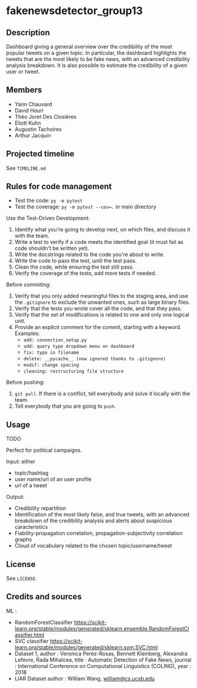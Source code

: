# fakenewsdetector_group13

## Description

Dashboard giving a general overview over the credibility of the most popular tweets on a given topic. In particular, the dashboard highlights the tweets that are the most likely to be fake news, with an advanced credibility analysis breakdown. It is also possible to estimate the credibility of a given user or tweet.


## Members

- Yann Chauvard
- David Houri
- Théo Joret Des Closières
- Eliott Kuhn
- Augustin Tachoires
- Arthur Jacquin


## Projected timeline

See `TIMELINE.md`


## Rules for code management

- Test the code: `py -m pytest`
- Test the coverage: `py -m pytest --cov=.` in main directory

Use the Test-Driven Development:

1. Identify what you're going to develop next, on which files, and discuss it with the team.
2. Write a test to verify if a code meets the identified goal (it must fail as code shouldn't be written yet).
3. Write the docstrings related to the code you're about to write.
4. Write the code to pass the test, until the test pass.
5. Clean the code, while ensuring the test still pass.
6. Verify the coverage of the tests, add more tests if needed.

Before commiting:

1. Verify that you only added meaningful files to the staging area, and use the `.gitignore` to exclude the unwanted ones, such as large binary files.
2. Verify that the tests you wrote cover all the code, and that they pass.
3. Verify that the set of modifications is related to one and only one logical unit.
4. Provide an explicit comment for the commit, starting with a keyword. Examples:
    - `add: connection_setup.py`
    - `add: query type dropdown menu on dashboard`
    - `fix: typo in filename`
    - `delete: __pycache__ (now ignored thanks to .gitignore)`
    - `modif: change spacing`
    - `cleaning: restructuring file structure`

Before pushing:

1. `git pull`. If there is a conflict, tell everybody and solve it locally with the team.
2. Tell everybody that you are going to `push`.


## Usage

TODO

Perfect for political campaigns.

Input: either
- topic/hashtag
- user name/url of an user profile
- url of a tweet

Output:
- Credibility repartition
- Identification of the most likely false, and true tweets, with an advanced breakdown of the credibility analysis and alerts about suspicious caracteristics
- Fiability-propagation correlation, propagation-subjectivity correlation graphs
- Cloud of vocabulary related to the chosen topic/username/tweet


## License

See `LICENSE`.



## Credits and sources

ML :
- RandomForestClassifier https://scikit-learn.org/stable/modules/generated/sklearn.ensemble.RandomForestClassifier.html
- SVC classifier https://scikit-learn.org/stable/modules/generated/sklearn.svm.SVC.html
- Dataset 1,
author : Veronica Perez-Rosas, Bennett Kleinberg, Alexandra Lefevre, Rada Mihalcea,
title : Automatic Detection of Fake News,
journal : International Conference on Computational Linguistics (COLING),
year : 2018
- LIAR Dataset author : William Wang, william@cs.ucsb.edu

